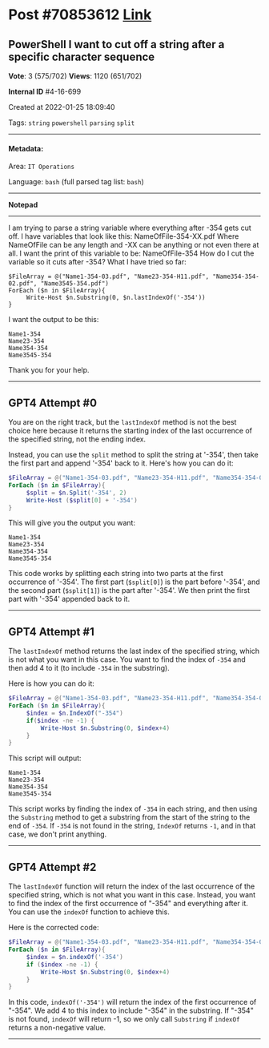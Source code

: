 
# Post \#70853612 [Link](https://stackoverflow.com/questions/70853612/)

## PowerShell I want to cut off a string after a specific character sequence

**Vote**: 3 (575/702) **Views**: 1120 (651/702) 

**Internal ID** \#4-16-699

Created at 2022-01-25 18:09:40

Tags: `string` `powershell` `parsing` `split`

----------

#### Metadata:

Area: `IT Operations`

Language: `bash` (full parsed tag list: `bash`)

----------

**Notepad**


----------

I am trying to parse a string variable where everything after -354 gets cut off.
I have variables that look like this: NameOfFile-354-XX.pdf
Where NameOfFile can be any length and -XX can be anything or not even there at all.
I want the print of this variable to be: NameOfFile-354
How do I cut the variable so it cuts after -354?
What I have tried so far:
```
$FileArray = @("Name1-354-03.pdf", "Name23-354-H11.pdf", "Name354-354-02.pdf", "Name3545-354.pdf")
ForEach ($n in $FileArray){
     Write-Host $n.Substring(0, $n.lastIndexOf('-354'))
}
```

I want the output to be this:
```
Name1-354
Name23-354
Name354-354
Name3545-354
```

Thank you for your help.


----------
        
## GPT4 Attempt \#0

You are on the right track, but the `lastIndexOf` method is not the best choice here because it returns the starting index of the last occurrence of the specified string, not the ending index. 

Instead, you can use the `split` method to split the string at '-354', then take the first part and append '-354' back to it. Here's how you can do it:

```powershell
$FileArray = @("Name1-354-03.pdf", "Name23-354-H11.pdf", "Name354-354-02.pdf", "Name3545-354.pdf")
ForEach ($n in $FileArray){
     $split = $n.Split('-354', 2)
     Write-Host ($split[0] + '-354')
}
```

This will give you the output you want:

```
Name1-354
Name23-354
Name354-354
Name3545-354
```

This code works by splitting each string into two parts at the first occurrence of '-354'. The first part (`$split[0]`) is the part before '-354', and the second part (`$split[1]`) is the part after '-354'. We then print the first part with '-354' appended back to it.

--------

## GPT4 Attempt \#1

The `lastIndexOf` method returns the last index of the specified string, which is not what you want in this case. You want to find the index of `-354` and then add 4 to it (to include `-354` in the substring). 

Here is how you can do it:

```powershell
$FileArray = @("Name1-354-03.pdf", "Name23-354-H11.pdf", "Name354-354-02.pdf", "Name3545-354.pdf")
ForEach ($n in $FileArray){
     $index = $n.IndexOf("-354")
     if($index -ne -1) {
         Write-Host $n.Substring(0, $index+4)
     }
}
```

This script will output:

```
Name1-354
Name23-354
Name354-354
Name3545-354
```

This script works by finding the index of `-354` in each string, and then using the `Substring` method to get a substring from the start of the string to the end of `-354`. If `-354` is not found in the string, `IndexOf` returns `-1`, and in that case, we don't print anything.

--------

## GPT4 Attempt \#2

The `lastIndexOf` function will return the index of the last occurrence of the specified string, which is not what you want in this case. Instead, you want to find the index of the first occurrence of "-354" and everything after it. You can use the `indexOf` function to achieve this.

Here is the corrected code:

```powershell
$FileArray = @("Name1-354-03.pdf", "Name23-354-H11.pdf", "Name354-354-02.pdf", "Name3545-354.pdf")
ForEach ($n in $FileArray){
     $index = $n.indexOf('-354')
     if ($index -ne -1) {
         Write-Host $n.Substring(0, $index+4)
     }
}
```

In this code, `indexOf('-354')` will return the index of the first occurrence of "-354". We add 4 to this index to include "-354" in the substring. If "-354" is not found, `indexOf` will return -1, so we only call `Substring` if `indexOf` returns a non-negative value.

--------
